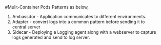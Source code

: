 #Mulit-Container Pods Patterns as below,
 1. Ambassdor - Application communicates to different environments.
 2. Adapter - convert logs into a common pattern before sending it to central server
 3. Sidecar - Deploying a Logging agent along with a webserver
 to capture logs generated and send to log server.